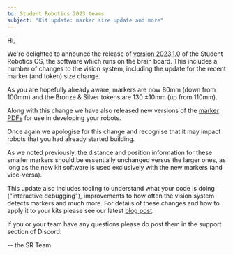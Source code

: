 ```yaml
---
to: Student Robotics 2023 teams
subject: "Kit update: marker size update and more"
---
```


Hi,

We're delighted to announce the release of [version 2023.1.0][sr-os-update] of
the Student Robotics OS, the software which runs on the brain board. This
includes a number of changes to the vision system, including the update for the
recent marker (and token) size change.

As you are hopefully already aware, markers are now 80mm (down from 100mm) and
the Bronze & Silver tokens are 130 ±10mm (up from 110mm).

Along with this change we have also released new versions of the
[marker PDFs][markers-pdfs] for use in developing your robots.

Once again we apologise for this change and recognise that it may impact robots
that you had already started building.

As we noted previously, the distance and position information for these smaller
markers should be essentially unchanged versus the larger ones, as long as the
new kit software is used exclusively with the new markers (and vice-versa).

This update also includes tooling to understand what your code is doing
("interactive debugging"), improvements to how often the vision system detects
markers and much more. For details of these changes and how to apply it to your
kits please see our latest [blog post][blog-post].

If you or your team have any questions please do post them in the support
section of Discord.

-- the SR Team

[sr-os-update]: https://studentrobotics.org/docs/kit/brain_board/updates
[markers-pdfs]: https://studentrobotics.org/docs/resources/2023/markers
[blog-post]: https://studentrobotics.org/blog/2022-11-26-kit-os-2023.1.0

